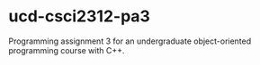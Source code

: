 # ucd-csci2312-pa3
Programming assignment 3 for an undergraduate object-oriented programming course with C++.

